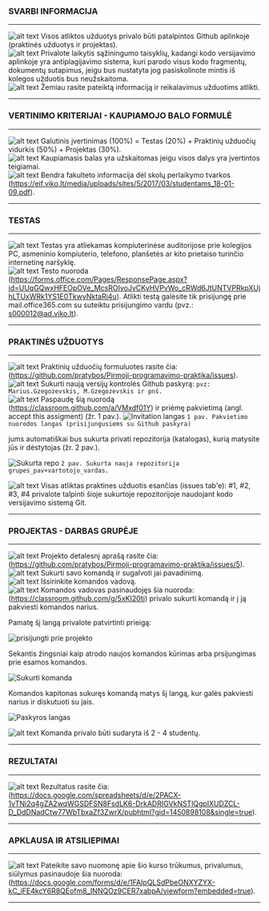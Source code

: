 ### SVARBI INFORMACIJA 
---
![alt text][logo] Visos atliktos užduotys privalo būti patalpintos Github aplinkoje (praktinės užduotys ir projektas). <br/>
![alt text][logo] Privalote laikytis sąžiningumo taisyklių, kadangi kodo versijavimo aplinkoje yra antiplagijavimo sistema, kuri parodo visus kodo fragmentų, dokumentų sutapimus, jeigu bus nustatyta jog pasiskolinote mintis iš kolegos užduotis bus neužskaitoma. <br/>
![alt text][logo] Žemiau rasite pateiktą informaciją ir reikalavimus užduotims atlikti.  

---
### VERTINIMO KRITERIJAI - KAUPIAMOJO BALO FORMULĖ 
---
 ![alt text][logo]  Galutinis įvertinimas (100%) = Testas (20%) + Praktinių užduočių vidurkis (50%) + Projektas (30%).\
 ![alt text][logo]  Kaupiamasis balas yra užskaitomas jeigu visos dalys yra įvertintos teigiamai.\
 ![alt text][logo]  Bendra fakulteto informacija dėl skolų perlaikymo tvarkos (https://eif.viko.lt/media/uploads/sites/5/2017/03/studentams_18-01-09.pdf).
 
---
### TESTAS
---
 ![alt text][logo] Testas yra atliekamas kompiuterinėse auditorijose prie kolegijos PC, asmeninio kompiuterio, telefono, planšetės ar kito prietaiso turinčio internetinę naršyklę.\
![alt text][logo] Testo nuoroda (https://forms.office.com/Pages/ResponsePage.aspx?id=UUqGQwxHFEOpOVe_McsROIvoJvCKyHVPvWo_cRWd6JtUNTVPRkpXUjhLTUxWRk1YS1E0TkwyNktaRi4u). Atlikti testą galėsite tik prisijungę prie mail.office365.com su suteiktu prisijungimo vardu (pvz.: s000012@ad.viko.lt).

---
### PRAKTINĖS UŽDUOTYS
---
 ![alt text][logo] Praktinių užduočių formuluotes rasite čia: (https://github.com/pratybos/Pirmoji-programavimo-praktika/issues).<br/>
 ![alt text][logo] Sukurti naują versijų kontrolės Github paskyrą: `pvz: Marius.Gzegozevskis, M.Gzegozevskis ir pnš.`<br/>
 ![alt text][logo] Paspaudę šią nuorodą (https://classroom.github.com/a/VMxdf01Y) ir priėmę pakvietimą (angl. accept this assigment) (žr. 1 pav.).  ![Invitation langas](https://image.ibb.co/ewCorH/invitation.png)
`1 pav. Pakvietimo nuorodos langas (prisijungusiems su Github paskyra)`
 
 jums automatiškai bus sukurta privati repozitorija (katalogas), kurią matysite jūs ir dėstytojas (žr. 2 pav.). 
 
 ![Sukurta repo](https://image.ibb.co/g9DLqc/sukurti_repo.png)
`2 pav. Sukurta nauja repozitorija grupes_pav+vartotojo_vardas.`
 <br/> 
 
 ![alt text][logo] Visas atliktas praktines užduotis esančias (issues tab'e): #1, #2, #3, #4 privalote talpinti šioje sukurtoje repozitorijoje naudojant kodo versijavimo sistemą Git.
 
---
### PROJEKTAS - DARBAS GRUPĖJE
---
 ![alt text][logo] Projekto detalesnį aprašą rasite čia: (https://github.com/pratybos/Pirmoji-programavimo-praktika/issues/5).<br/>
 ![alt text][logo] Sukurti savo komandą ir sugalvoti jai pavadinimą. <br/>
 ![alt text][logo] Išsirinkite komandos vadovą.\
 ![alt text][logo] Komandos vadovas pasinaudojęs šia nuoroda: (https://classroom.github.com/g/5xKI20tj) privalo sukurti komandą ir į ją pakviesti komandos narius.
 
 Pamatę šį langą privalote patvirtinti prieigą:
 
 ![prisijungti prie projekto](https://image.ibb.co/i4ueGH/prie_projekto.png)<br/>
 
 Sekantis žingsniai kaip atrodo naujos komandos kūrimas arba prsijungimas prie esamos komandos.
 
 ![Sukurti komanda](https://image.ibb.co/eNfKGH/projektas.png)
 
 Komandos kapitonas sukuręs komandą matys šį langą, kur galės pakviesti narius ir diskutuoti su jais.<br/>
 
 ![Paskyros langas](https://image.ibb.co/gfNYbH/team_kaip_atrodo.png)
 
 ![alt text][logo] Komanda privalo būti sudaryta iš 2 - 4 studentų.
 
---
### REZULTATAI
---

 ![alt text][logo] Rezultatus rasite čia: (https://docs.google.com/spreadsheets/d/e/2PACX-1vTNi2q4gZA2wqWGSDFSN8FsdLK6-DrkADRIGVkNSTlQgpIXUDZCL-D_DdDNadCtw77WbTbxaZf3ZwrX/pubhtml?gid=1450898108&single=true).

---
### APKLAUSA IR ATSILIEPIMAI 
---
 ![alt text][logo] Pateikite savo nuomonę apie šio kurso trūkumus, privalumus, siūlymus pasinaudoje šia nuoroda: (https://docs.google.com/forms/d/e/1FAIpQLSdPbeONXYZYX-kC_iFE4kcY6R8QEofm8_INNQOz9CER7xabpA/viewform?embedded=true).

---

[logo]: https://github.com/eif-courses/Duomenu-strukturos-ir-algoritmai/blob/master/list%20item.png "list item rectangle"
